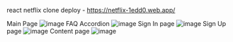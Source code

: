 react netflix clone
deploy - https://netflix-1edd0.web.app/

Main Page
![image](https://user-images.githubusercontent.com/32223929/125212795-66b61180-e2b8-11eb-9406-a248d23172e6.png)
FAQ Accordion
![image](https://user-images.githubusercontent.com/32223929/125212658-b3e5b380-e2b7-11eb-92d5-fc73ae8107c0.png)
Sign In page
![image](https://user-images.githubusercontent.com/32223929/125212685-d37cdc00-e2b7-11eb-81d0-ecf26c0b56d2.png)
Sign Up page
![image](https://user-images.githubusercontent.com/32223929/125212696-e7c0d900-e2b7-11eb-85e0-7336339f5186.png)
Content page
![image](https://user-images.githubusercontent.com/32223929/125212756-31112880-e2b8-11eb-945c-ec84d106bb94.png)
